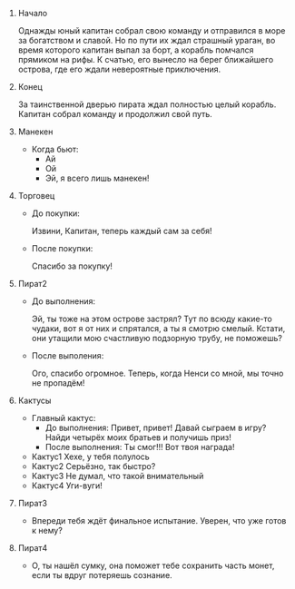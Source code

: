 1. Начало

    Однажды юный капитан собрал свою команду и отправился в море за богатством и славой. Но по пути их ждал страшный ураган, во время которого капитан выпал за борт, а корабль помчался прямиком на рифы. К счатью, его вынесло на берег ближайшего острова, где его ждали невероятные приключения.

2. Конец

    За таинственной дверью пирата ждал полностью целый корабль. Капитан собрал команду и продолжил свой путь.

3. Манекен
    * Когда бьют:
        * Ай
        * Ой
        * Эй, я всего лишь манекен!
4. Торговец
    * До покупки:

        Извини, Капитан, теперь каждый сам за себя!

    * После покупки:

        Спасибо за покупку!
5. Пират2
    * До выполнения:

        Эй, ты тоже на этом острове застрял? Тут по всюду какие-то чудаки, вот я от них и спрятался, а ты я смотрю смелый. Кстати, они утащили мою счастливую подзорную трубу, не поможешь?
    * После выполения:

        Ого, спасибо огромное. Теперь, когда Ненси со мной, мы точно не пропадём!
6. Кактусы
    * Главный кактус:
        * До выполнения:
            Привет, привет! Давай сыграем в игру? Найди четырёх моих братьев и получишь приз!
        * После выполнения:
            Ты смог!!! Вот твоя награда!
    * Кактус1
        Хехе, у тебя полулось
    * Кактус2
        Серьёзно, так быстро?
    * Кактус3
        Не думал, что такой внимательный
    * Кактус4
        Уги-вуги!
7. Пират3
    * Впереди тебя ждёт финальное испытание. Уверен, что уже готов к нему?
8. Пират4
    * О, ты нашёл сумку, она поможет тебе сохранить часть монет, если ты вдруг потеряешь сознание.